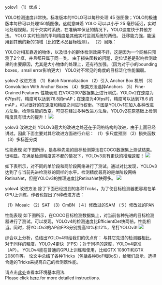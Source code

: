 yolov1
（1）优点：

YOLO检测速度非常快。标准版本的YOLO可以每秒处理 45 张图像；YOLO的极速版本每秒可以处理150帧图像。这就意味着 YOLO 可以以小于 25 毫秒延迟，实时地处理视频。对于欠实时系统，在准确率保证的情况下，YOLO速度快于其他方法。
YOLO 实时检测的平均精度是其他实时监测系统的两倍。
迁移能力强，能运用到其他的新的领域（比如艺术品目标检测）。
（2）局限：

YOLO对相互靠近的物体，以及很小的群体检测效果不好，这是因为一个网格只预测了2个框，并且都只属于同一类。
由于损失函数的问题，定位误差是影响检测效果的主要原因，尤其是大小物体的处理上，还有待加强。（因为对于小的bounding boxes，small error影响更大）
YOLO对不常见的角度的目标泛化性能偏弱。

yolov2
改进方法
（1）Batch Normalization
（2）引入 Anchor Box 机制
（3）Convolution With Anchor Boxes
（4）聚类方法选择Anchors
（5）Fine-Grained Features
性能表现
在VOC2007数据集上进行测试，YOLOv2在速度为67fps时，精度可以达到76.8的mAP；在速度为40fps时，精度可以达到78.6
的mAP 。可以很好的在速度和精度之间进行权衡。下图是YOLOv1在加入各种改进方法后，检测性能的改变。可见在经过多种改进方法后，YOLOv2在原基础上检测精度具有很大的提升！
![](https://ai-studio-static-online.cdn.bcebos.com/213c5d30ebd24b9794894a347b86956d20ab08c197a2413ca6dc9bd3ded033df)

yolov3
改进之处
YOLOv3最大的改进之处还在于网络结构的改进，由于上面已经讲过。因此下面主要对其它改进方面进行介绍：
（1）多尺度预测
（2）损失函数
（3）多标签分类

性能表现
如下图所示，是各种先进的目标检测算法在COCO数据集上测试结果。很明显，在满足检测精度差不都的情况下，YOLOv3具有更快的推理速度！
![](https://ai-studio-static-online.cdn.bcebos.com/2e6439e7b5dc454482a53edf5331a3d0547ca9c6496f46918acbf3d03dfc638b)

如下表所示，对不同的单阶段和两阶段网络进行了测试。通过对比发现，YOLOv3达到了与当前先进检测器的同样的水平。检测精度最高的是单阶段网络RetinaNet，但是YOLOv3的推理速度比RetinaNet快得多。
![](https://ai-studio-static-online.cdn.bcebos.com/242f4535ed3148acbdd6a628bd5b57e9fba2c04e4e3947e0a07f6f7d83e4565e)


yolov4
改进方法
除了下面已经提到的各种Tricks，为了使目标检测器更容易在单GPU上训练，作者也提出了5种改进方法：

（1）Mosaic
（2）SAT
（3）CmBN
（４）修改过的SAM
（５）修改过的PAN

性能表现
如下图所示，在COCO目标检测数据集上，对当前各种先进的目标检测器进行了测试。可以发现，YOLOv4的检测速度比EfficientDet快两倍，性能相当。同时，将YOLOv3的AP和FPS分别提高10%和12%，吊打YOLOv3!
![](https://ai-studio-static-online.cdn.bcebos.com/2633a704161b4aa4bc9c3cc4f945ad13a2550bab7a45427e94b97a339a00a8c0)

综合以上分析，总结出YOLOv4带给我们的优点有：
与其它先进的检测器相比，对于同样的精度，YOLOv4更快（FPS）；对于同样的速度，YOLOv4更准（AP）。
YOLOv4能在普通的GPU上训练和使用，比如GTX 1080Ti和GTX 2080Ti等。
论文中总结了各种Tricks（包括各种BoF和BoS），给我们启示，选择合适的Tricks来提高自己的检测器性能。




请点击[此处](https://ai.baidu.com/docs#/AIStudio_Project_Notebook/a38e5576)查看本环境基本用法.  <br>
Please click [here ](https://ai.baidu.com/docs#/AIStudio_Project_Notebook/a38e5576) for more detailed instructions. 
